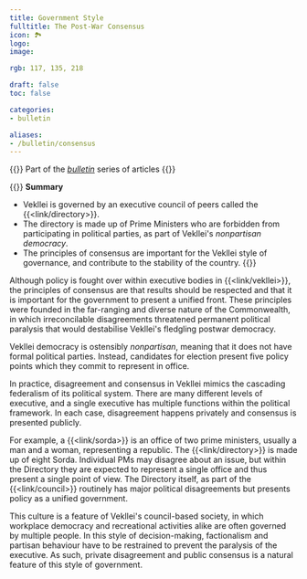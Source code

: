 ```yaml
---
title: Government Style
fulltitle: The Post-War Consensus
icon: 🏞️
logo:
image:

rgb: 117, 135, 218

draft: false
toc: false

categories:
- bulletin

aliases:
- /bulletin/consensus
---
```

{{<note series>}}
 Part of the *[bulletin](/bulletin/)* series of articles
{{</note>}}

{{<note panel>}}
**Summary**

* Vekllei is governed by an executive council of peers called the {{<link/directory>}}.
* The directory is made up of Prime Ministers who are forbidden from participating in political parties, as part of Vekllei's *nonpartisan democracy*.
* The principles of consensus are important for the Vekllei style of governance, and contribute to the stability of the country.
{{</note>}}

Although policy is fought over within executive bodies in {{<link/vekllei>}}, the principles of consensus are that results should be respected and that it is important for the government to present a unified front. These principles were founded in the far-ranging and diverse nature of the Commonwealth, in which irreconcilable disagreements threatened permanent political paralysis that would destabilise Vekllei's fledgling postwar democracy.

Vekllei democracy is ostensibly *nonpartisan*, meaning that it does not have formal political parties. Instead, candidates for election present five policy points which they commit to represent in office.

In practice, disagreement and consensus in Vekllei mimics the cascading federalism of its political system. There are many different levels of executive, and a single executive has multiple functions within the political framework. In each case, disagreement happens privately and consensus is presented publicly.

For example, a {{<link/sorda>}} is an office of two prime ministers, usually a man and a woman, representing a republic. The {{<link/directory>}} is made up of eight Sorda. Individual PMs may disagree about an issue, but within the Directory they are expected to represent a single office and thus present a single point of view. The Directory itself, as part of the {{<link/council>}} routinely has major political disagreements but presents policy as a unified government.

This culture is a feature of Vekllei's council-based society, in which workplace democracy and recreational activities alike are often governed by multiple people. In this style of decision-making, factionalism and partisan behaviour have to be restrained to prevent the paralysis of the executive. As such, private disagreement and public consensus is a natural feature of this style of government.



